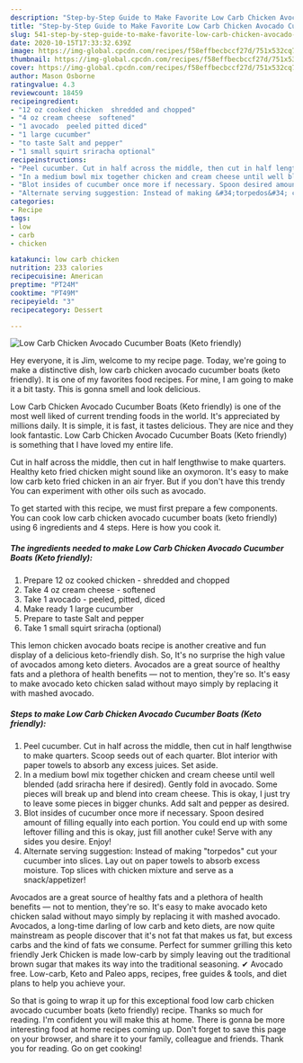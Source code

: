 ```yaml
---
description: "Step-by-Step Guide to Make Favorite Low Carb Chicken Avocado Cucumber Boats (Keto friendly)"
title: "Step-by-Step Guide to Make Favorite Low Carb Chicken Avocado Cucumber Boats (Keto friendly)"
slug: 541-step-by-step-guide-to-make-favorite-low-carb-chicken-avocado-cucumber-boats-keto-friendly
date: 2020-10-15T17:33:32.639Z
image: https://img-global.cpcdn.com/recipes/f58effbecbccf27d/751x532cq70/low-carb-chicken-avocado-cucumber-boats-keto-friendly-recipe-main-photo.jpg
thumbnail: https://img-global.cpcdn.com/recipes/f58effbecbccf27d/751x532cq70/low-carb-chicken-avocado-cucumber-boats-keto-friendly-recipe-main-photo.jpg
cover: https://img-global.cpcdn.com/recipes/f58effbecbccf27d/751x532cq70/low-carb-chicken-avocado-cucumber-boats-keto-friendly-recipe-main-photo.jpg
author: Mason Osborne
ratingvalue: 4.3
reviewcount: 18459
recipeingredient:
- "12 oz cooked chicken  shredded and chopped"
- "4 oz cream cheese  softened"
- "1 avocado  peeled pitted diced"
- "1 large cucumber"
- "to taste Salt and pepper"
- "1 small squirt sriracha optional"
recipeinstructions:
- "Peel cucumber. Cut in half across the middle, then cut in half lengthwise to make quarters. Scoop seeds out of each quarter. Blot interior with paper towels to absorb any excess juices. Set aside."
- "In a medium bowl mix together chicken and cream cheese until well blended (add sriracha here if desired). Gently fold in avocado. Some pieces will break up and blend into cream cheese. This is okay, I just try to leave some pieces in bigger chunks. Add salt and pepper as desired."
- "Blot insides of cucumber once more if necessary. Spoon desired amount of filling equally into each portion. You could end up with some leftover filling and this is okay, just fill another cuke! Serve with any sides you desire. Enjoy!"
- "Alternate serving suggestion: Instead of making &#34;torpedos&#34; cut your cucumber into slices. Lay out on paper towels to absorb excess moisture. Top slices with chicken mixture and serve as a snack/appetizer!"
categories:
- Recipe
tags:
- low
- carb
- chicken

katakunci: low carb chicken 
nutrition: 233 calories
recipecuisine: American
preptime: "PT24M"
cooktime: "PT49M"
recipeyield: "3"
recipecategory: Dessert

---
```



![Low Carb Chicken Avocado Cucumber Boats (Keto friendly)](https://img-global.cpcdn.com/recipes/f58effbecbccf27d/751x532cq70/low-carb-chicken-avocado-cucumber-boats-keto-friendly-recipe-main-photo.jpg)

Hey everyone, it is Jim, welcome to my recipe page. Today, we're going to make a distinctive dish, low carb chicken avocado cucumber boats (keto friendly). It is one of my favorites food recipes. For mine, I am going to make it a bit tasty. This is gonna smell and look delicious.

Low Carb Chicken Avocado Cucumber Boats (Keto friendly) is one of the most well liked of current trending foods in the world. It's appreciated by millions daily. It is simple, it is fast, it tastes delicious. They are nice and they look fantastic. Low Carb Chicken Avocado Cucumber Boats (Keto friendly) is something that I have loved my entire life.

Cut in half across the middle, then cut in half lengthwise to make quarters. Healthy keto fried chicken might sound like an oxymoron. It&#39;s easy to make low carb keto fried chicken in an air fryer. But if you don&#39;t have this trendy You can experiment with other oils such as avocado.


To get started with this recipe, we must first prepare a few components. You can cook low carb chicken avocado cucumber boats (keto friendly) using 6 ingredients and 4 steps. Here is how you cook it.

<!--inarticleads1-->

##### The ingredients needed to make Low Carb Chicken Avocado Cucumber Boats (Keto friendly):

1. Prepare 12 oz cooked chicken - shredded and chopped
1. Take 4 oz cream cheese - softened
1. Take 1 avocado - peeled, pitted, diced
1. Make ready 1 large cucumber
1. Prepare to taste Salt and pepper
1. Take 1 small squirt sriracha (optional)


This lemon chicken avocado boats recipe is another creative and fun display of a delicious keto-friendly dish. So, It&#39;s no surprise the high value of avocados among keto dieters. Avocados are a great source of healthy fats and a plethora of health benefits — not to mention, they&#39;re so. It&#39;s easy to make avocado keto chicken salad without mayo simply by replacing it with mashed avocado. 

<!--inarticleads2-->

##### Steps to make Low Carb Chicken Avocado Cucumber Boats (Keto friendly):

1. Peel cucumber. Cut in half across the middle, then cut in half lengthwise to make quarters. Scoop seeds out of each quarter. Blot interior with paper towels to absorb any excess juices. Set aside.
1. In a medium bowl mix together chicken and cream cheese until well blended (add sriracha here if desired). Gently fold in avocado. Some pieces will break up and blend into cream cheese. This is okay, I just try to leave some pieces in bigger chunks. Add salt and pepper as desired.
1. Blot insides of cucumber once more if necessary. Spoon desired amount of filling equally into each portion. You could end up with some leftover filling and this is okay, just fill another cuke! Serve with any sides you desire. Enjoy!
1. Alternate serving suggestion: Instead of making &#34;torpedos&#34; cut your cucumber into slices. Lay out on paper towels to absorb excess moisture. Top slices with chicken mixture and serve as a snack/appetizer!


Avocados are a great source of healthy fats and a plethora of health benefits — not to mention, they&#39;re so. It&#39;s easy to make avocado keto chicken salad without mayo simply by replacing it with mashed avocado. Avocados, a long-time darling of low carb and keto diets, are now quite mainstream as people discover that it&#39;s not fat that makes us fat, but excess carbs and the kind of fats we consume. Perfect for summer grilling this keto friendly Jerk Chicken is made low-carb by simply leaving out the traditional brown sugar that makes its way into the traditional seasoning. ✔ Avocado free. Low-carb, Keto and Paleo apps, recipes, free guides &amp; tools, and diet plans to help you achieve your. 

So that is going to wrap it up for this exceptional food low carb chicken avocado cucumber boats (keto friendly) recipe. Thanks so much for reading. I'm confident you will make this at home. There is gonna be more interesting food at home recipes coming up. Don't forget to save this page on your browser, and share it to your family, colleague and friends. Thank you for reading. Go on get cooking!
